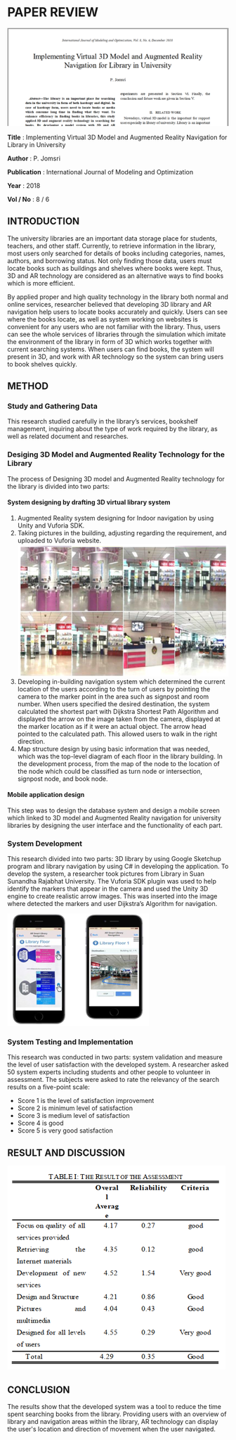 # PAPER REVIEW
![Paper](images/1.png)

<b>Title</b> : Implementing Virtual 3D Model and Augmented Reality Navigation for Library in University

<b>Author</b> : P. Jomsri

<b>Publication</b> : International Journal of Modeling and Optimization

<b>Year</b> : 2018

<b>Vol / No</b> : 8 / 6

## INTRODUCTION
The university libraries are an important data storage place for students, teachers, and other staff. Currently, to retrieve information in the library, most users only searched for details of books including categories, names, authors, and borrowing status. Not only finding those data, users must locate books such as buildings and shelves where books were kept. Thus, 3D and AR technology are considered as an alternative ways to find books which is more efficient.

By applied proper and high quality technology in the library both normal and online services, researcher believed that developing 3D library and AR navigation help users to locate books accurately and quickly. Users can see where the books locate, as well as system working on websites is convenient for any users who are not familiar with the library. Thus, users can see the whole services of libraries through the simulation which imitate the environment of the library in form of 3D which works together with current searching systems. When users can find books, the system will present in 3D, and work with AR technology so the system can bring users to book shelves quickly.

## METHOD
### Study and Gathering Data
This research studied carefully in the library’s services, bookshelf management, inquiring about the type of work required by the library, as well as related document and researches.

### Desiging 3D Model and Augmented Reality Technology for the Library
The process of Designing 3D model and Augmented Reality technology for the library is divided into two parts:

#### System designing by drafting 3D virtual library system

1. Augmented Reality system designing for Indoor navigation by using Unity and Vuforia SDK.
2. Taking pictures in the building, adjusting regarding the requirement, and uploaded to Vuforia website.
![Library](images/2.png)
3. Developing in-building navigation system which determined the current location of the users according to the turn of users by pointing the camera to the marker point in the area such as signpost and room number. When users specified the desired destination, the system calculated the shortest part with Dijkstra Shortest Path Algorithm and displayed the arrow on the image taken from the camera, displayed at the marker location as if it were an actual object. The arrow head pointed to the calculated path. This allowed users to walk in the right direction.
4. Map structure design by using basic information that was needed, which was the top-level diagram of each floor in the library building. In the development process, from the map of the node to the location of the node which could be classified as turn node or intersection, signpost node, and book node.
#### Mobile application design
This step was to design the database system and design a mobile screen which linked to 3D model and Augmented Reality navigation for university libraries by designing the user interface and the functionality of each part.

### System Development

This research divided into two parts: 3D library by using Google Sketchup program and library navigation by using C# in developing the application. To develop the system, a researcher took pictures from Library in Suan Sunandha Rajabhat University. The Vuforia SDK plugin was used to help identify the markers that appear in the camera and used the Unity 3D engine to create realistic arrow images. This was inserted into the image where detected the markers and user Dijkstra’s Algorithm for navigation.

![Library](images/3.png)

### System Testing and Implementation

This research was conducted in two parts: system validation and measure the level of user satisfaction with the developed system. A researcher asked 50 system experts including students and other people to volunteer in assessment. The subjects were asked to rate the relevancy of the search results on a five-point scale:
-	Score 1 is the level of satisfaction improvement
-	Score 2 is minimum level of satisfaction
-	Score 3 is medium level of satisfaction
-	Score 4 is good
-	Score 5 is very good satisfaction

## RESULT AND DISCUSSION

![Library](images/4.png)

## CONCLUSION

The results show that the developed system was a tool to reduce the time spent searching books from the library. Providing users with an overview of library and navigation areas within the library, AR technology can display the user's location and direction of movement when the user navigated.